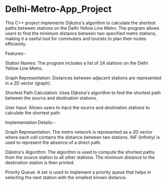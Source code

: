 # Delhi-Metro-App_Project
This C++ project implements Dijkstra's algorithm to calculate the shortest paths between stations on the Delhi Yellow Line Metro. The program allows users to find the minimum distance between two specified metro stations, making it a useful tool for commuters and tourists to plan their routes efficiently.


Features:-


Station Names: The program includes a list of 24 stations on the Delhi Yellow Line Metro.

Graph Representation: Distances between adjacent stations are represented in a 2D vector (graph).

Shortest Path Calculation: Uses Dijkstra's algorithm to find the shortest path between the source and destination stations.

User Input: Allows users to input the source and destination stations to calculate the shortest path.


Implementation Details:-


Graph Representation: The metro network is represented as a 2D vector where each cell contains the distance between two stations. INF (infinity) is used to represent the absence of a direct path.

Dijkstra's Algorithm: The algorithm is used to compute the shortest paths from the source station to all other stations. The minimum distance to the destination station is then printed.

Priority Queue: A set is used to implement a priority queue that helps in selecting the next station with the smallest known distance.
